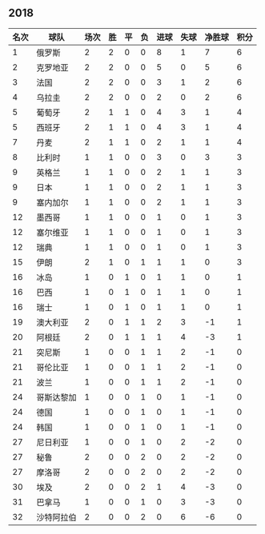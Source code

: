 ## 2018

|名次|球队|场次|胜|平|负|进球|失球|净胜球|积分|
|---|---|---|---|---|---|---|---|---|---|
|1|俄罗斯|2|2|0|0|8|1|7|6|
|2|克罗地亚|2|2|0|0|5|0|5|6|
|3|法国|2|2|0|0|3|1|2|6|
|4|乌拉圭|2|2|0|0|2|0|2|6|
|5|葡萄牙|2|1|1|0|4|3|1|4|
|5|西班牙|2|1|1|0|4|3|1|4|
|7|丹麦|2|1|1|0|2|1|1|4|
|8|比利时|1|1|0|0|3|0|3|3|
|9|英格兰|1|1|0|0|2|1|1|3|
|9|日本|1|1|0|0|2|1|1|3|
|9|塞内加尔|1|1|0|0|2|1|1|3|
|12|墨西哥|1|1|0|0|1|0|1|3|
|12|塞尔维亚|1|1|0|0|1|0|1|3|
|12|瑞典|1|1|0|0|1|0|1|3|
|15|伊朗|2|1|0|1|1|1|0|3|
|16|冰岛|1|0|1|0|1|1|0|1|
|16|巴西|1|0|1|0|1|1|0|1|
|16|瑞士|1|0|1|0|1|1|0|1|
|19|澳大利亚|2|0|1|1|2|3|-1|1|
|20|阿根廷|2|0|1|1|1|4|-3|1|
|21|突尼斯|1|0|0|1|1|2|-1|0|
|21|哥伦比亚|1|0|0|1|1|2|-1|0|
|21|波兰|1|0|0|1|1|2|-1|0|
|24|哥斯达黎加|1|0|0|1|0|1|-1|0|
|24|德国|1|0|0|1|0|1|-1|0|
|24|韩国|1|0|0|1|0|1|-1|0|
|27|尼日利亚|1|0|0|1|0|2|-2|0|
|27|秘鲁|2|0|0|2|0|2|-2|0|
|27|摩洛哥|2|0|0|2|0|2|-2|0|
|30|埃及|2|0|0|2|1|4|-3|0|
|31|巴拿马|1|0|0|1|0|3|-3|0|
|32|沙特阿拉伯|2|0|0|2|0|6|-6|0|

